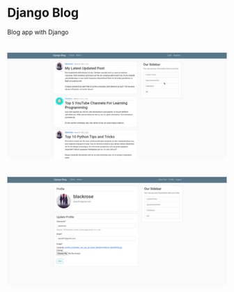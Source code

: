 # Django Blog
Blog app with Django
#
![alt text](https://github.com/Blackjohnrose/DjangoBlog/blob/master/screenshot.png?raw=true)
#
![alt text](https://github.com/Blackjohnrose/DjangoBlog/blob/master/screenshot2.png?raw=true)
